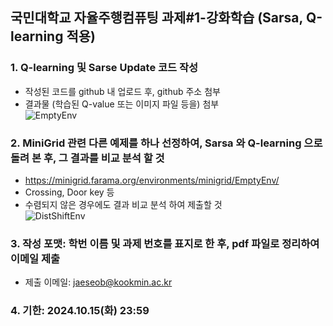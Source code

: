 ## 국민대학교 자율주행컴퓨팅 과제#1-강화학습 (Sarsa, Q-learning 적용)

### 1. Q-learning 및 Sarse Update 코드 작성
 - 작성된 코드를 github 내 업로드 후, github 주소 첨부
 - 결과물 (학습된 Q-value 또는 이미지 파일 등을) 첨부   
![EmptyEnv](https://github.com/user-attachments/assets/e639d416-5428-4b9f-a453-2cb31688f99b)

### 2. MiniGrid 관련 다른 예제를 하나 선정하여, Sarsa 와 Q-learning 으로 돌려 본 후, 그 결과를 비교 분석 할 것
 - https://minigrid.farama.org/environments/minigrid/EmptyEnv/
 - Crossing, Door key 등
 - 수렴되지 않은 경우에도 결과 비교 분석 하여 제출할 것   
![DistShiftEnv](https://github.com/user-attachments/assets/64294843-ae56-41f2-8f22-5f38a4c57f1a)

### 3. 작성 포맷: 학번 이름 및 과제 번호를 표지로 한 후, pdf 파일로 정리하여 이메일 제출
 - 제출 이메일: jaeseob@kookmin.ac.kr

### 4. 기한: 2024.10.15(화) 23:59

